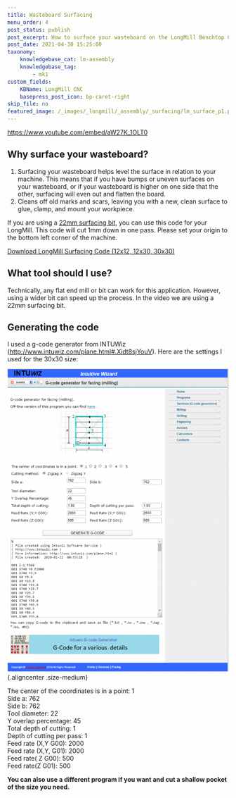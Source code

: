 ```yaml
---
title: Wasteboard Surfacing
menu_order: 4
post_status: publish
post_excerpt: How to surface your wasteboard on the LongMill Benchtop CNC. You can download the surfacing g-code here or generate your own on INTUWiz.
post_date: 2021-04-30 15:25:00
taxonomy:
    knowledgebase_cat: lm-assembly
    knowledgebase_tag:
        - mk1
custom_fields:
    KBName: LongMill CNC
    basepress_post_icon: bp-caret-right
skip_file: no
featured_image: /_images/_longmill/_assembly/_surfacing/lm_surface_p1.png
---
```


https://www.youtube.com/embed/aW27K_1OLT0

<h2><strong>Why surface your wasteboard?</strong></h2>

<ol>
  <li>Surfacing your wasteboard helps level the surface in relation to your machine. This means that if you have bumps or uneven surfaces on your wasteboard, or if your wasteboard is higher on one side that the other, surfacing will even out and flatten the board.</li>
  <li>Cleans off old marks and scars, leaving you with a new, clean surface to glue, clamp, and mount your workpiece.</li>
</ol>

If you are using a <a href="https://sienci.com/product/22mm-surfacing-bit/">22mm surfacing bit</a>, you can use this code for your LongMill. This code will cut 1mm down in one pass. Please set your origin to the bottom left corner of the machine.

<a href="https://sienci.com/wp-content/uploads/2020/01/LongMill-Surfacing-Code.zip">Download LongMill Surfacing Code (12x12, 12x30, 30x30)</a>

<h2><strong>What tool should I use?</strong></h2>

Technically, any flat end mill or bit can work for this application. However, using a wider bit can speed up the process. In the video we are using a 22mm surfacing bit.

<h2><strong>Generating the code</strong></h2>

I used a g-code generator from INTUWiz (<a href="http://www.intuwiz.com/plane.html#.Xidt8sjYouV">http://www.intuwiz.com/plane.html#.Xidt8sjYouV</a>). Here are the settings I used for the 30x30 size:

![](/_images/_longmill/_assembly/_surfacing/lm_surface_p1.png){.aligncenter .size-medium}

The center of the coordinates is in a point: 1<br>
Side a: 762<br>
Side b: 762<br>
Tool diameter: 22<br>
Y overlap percentage: 45<br>
Total depth of cutting: 1<br>
Depth of cutting per pass: 1<br>
Feed rate (X,Y G00): 2000<br>
Feed rate (X,Y, G01): 2000<br>
Feed rate( Z G00): 500<br>
Feed rate(Z G01): 500<br>

<strong>You can also use a different program if you want and cut a shallow pocket of the size you need.</strong>
